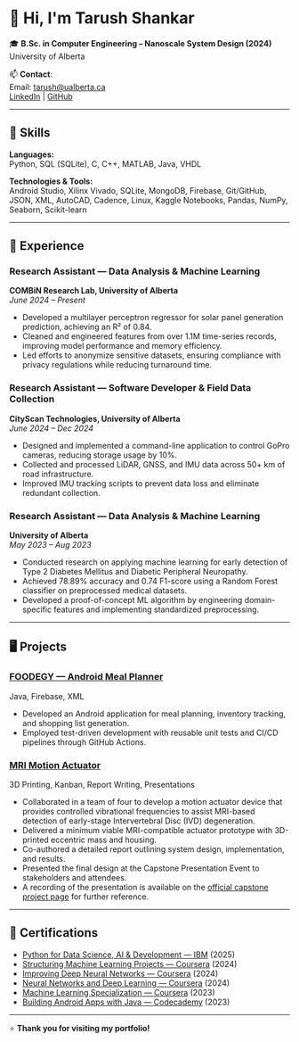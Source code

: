 # 👋 Hi, I'm Tarush Shankar

🎓 **B.Sc. in Computer Engineering – Nanoscale System Design (2024)**  
University of Alberta

📫 **Contact**:  
Email: [tarush@ualberta.ca](mailto:tarush@ualberta.ca)  
[LinkedIn](http://www.linkedin.com/in/tarush-shankar) | [GitHub](https://github.com/TarushShankar)

---

## 🧰 Skills

**Languages:**  
Python, SQL (SQLite), C, C++, MATLAB, Java, VHDL  

**Technologies & Tools:**  
Android Studio, Xilinx Vivado, SQLite, MongoDB, Firebase, Git/GitHub, JSON, XML, AutoCAD, Cadence, Linux, Kaggle Notebooks, Pandas, NumPy, Seaborn, Scikit-learn

---

## 💼 Experience

### Research Assistant — Data Analysis & Machine Learning  
**COMBiN Research Lab, University of Alberta**  
*June 2024 – Present*  
- Developed a multilayer perceptron regressor for solar panel generation prediction, achieving an R² of 0.84.  
- Cleaned and engineered features from over 1.1M time-series records, improving model performance and memory efficiency.  
- Led efforts to anonymize sensitive datasets, ensuring compliance with privacy regulations while reducing turnaround time.  

### Research Assistant — Software Developer & Field Data Collection  
**CityScan Technologies, University of Alberta**  
*June 2024 – Dec 2024*  
- Designed and implemented a command-line application to control GoPro cameras, reducing storage usage by 10%.  
- Collected and processed LiDAR, GNSS, and IMU data across 50+ km of road infrastructure.  
- Improved IMU tracking scripts to prevent data loss and eliminate redundant collection.  

### Research Assistant — Data Analysis & Machine Learning  
**University of Alberta**  
*May 2023 – Aug 2023*  
- Conducted research on applying machine learning for early detection of Type 2 Diabetes Mellitus and Diabetic Peripheral Neuropathy.  
- Achieved 78.89% accuracy and 0.74 F1-score using a Random Forest classifier on preprocessed medical datasets.  
- Developed a proof-of-concept ML algorithm by engineering domain-specific features and implementing standardized preprocessing.  

---

## 🖥️ Projects

### [FOODEGY — Android Meal Planner](https://github.com/CMPUT301F22T26/Foodegy)  
Java, Firebase, XML  
- Developed an Android application for meal planning, inventory tracking, and shopping list generation.  
- Employed test-driven development with reusable unit tests and CI/CD pipelines through GitHub Actions.  

### [MRI Motion Actuator](https://www.capstonedepot.live/post/5)  
3D Printing, Kanban, Report Writing, Presentations  
- Collaborated in a team of four to develop a motion actuator device that provides controlled vibrational frequencies to assist MRI-based detection of early-stage Intervertebral Disc (IVD) degeneration.  
- Delivered a minimum viable MRI-compatible actuator prototype with 3D-printed eccentric mass and housing.  
- Co-authored a detailed report outlining system design, implementation, and results.  
- Presented the final design at the Capstone Presentation Event to stakeholders and attendees.  
- A recording of the presentation is available on the [official capstone project page](https://www.capstonedepot.live/post/5) for further reference.  

---

## 📜 Certifications

- [Python for Data Science, AI & Development — IBM](https://www.coursera.org/account/accomplishments/verify/DBIKCASXJ7G1) (2025)  
- [Structuring Machine Learning Projects — Coursera](https://www.coursera.org/account/accomplishments/verify/I08FZV4E21NX) (2024)  
- [Improving Deep Neural Networks — Coursera](https://www.coursera.org/account/accomplishments/verify/N60UENPIUQ9S) (2024)  
- [Neural Networks and Deep Learning — Coursera](https://www.coursera.org/account/accomplishments/verify/JL84QST9M7AN) (2024)  
- [Machine Learning Specialization — Coursera](https://www.coursera.org/account/accomplishments/specialization/5C5664TNCDP6) (2023)  
- [Building Android Apps with Java — Codecademy](https://www.codecademy.com/profiles/tarushshankar/certificates/5e46f39b68800d0011f5b923) (2023)  

---

⭐ **Thank you for visiting my portfolio!**
